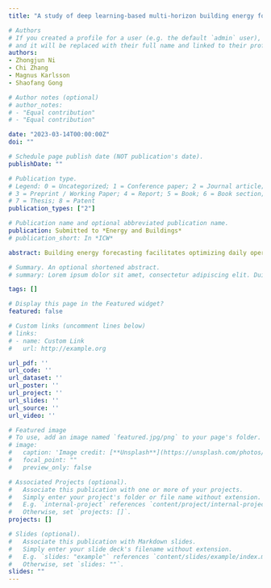 ```yaml
---
title: "A study of deep learning-based multi-horizon building energy forecasting"

# Authors
# If you created a profile for a user (e.g. the default `admin` user), write the username (folder name) here 
# and it will be replaced with their full name and linked to their profile.
authors:
- Zhongjun Ni
- Chi Zhang
- Magnus Karlsson
- Shaofang Gong

# Author notes (optional)
# author_notes:
# - "Equal contribution"
# - "Equal contribution"

date: "2023-03-14T00:00:00Z"
doi: ""

# Schedule page publish date (NOT publication's date).
publishDate: ""

# Publication type.
# Legend: 0 = Uncategorized; 1 = Conference paper; 2 = Journal article;
# 3 = Preprint / Working Paper; 4 = Report; 5 = Book; 6 = Book section;
# 7 = Thesis; 8 = Patent
publication_types: ["2"]

# Publication name and optional abbreviated publication name.
publication: Submitted to *Energy and Buildings*
# publication_short: In *ICW*

abstract: Building energy forecasting facilitates optimizing daily operation scheduling and long-term energy planning. Many studies have demonstrated the potential of data-driven approaches in producing point forecasts of energy use. Despite this, little work has been undertaken to understand uncertainty in energy forecasts. However, many decision-making scenarios require information from a full conditional distribution of forecasts. This study has adapted and applied state-of-the-art deep learning architectures to address the problem of multi-horizon building energy forecasting. Eight different methods, including seven deep learning-based ones, were investigated to develop models to perform point and probabilistic forecasts. A comprehensive case study was conducted in two public historic buildings with different operating modes, namely the City Museum and the City Theatre, in Norrköping, Sweden. The performance of the developed models was evaluated, and the predictability of different scenarios of energy consumption was studied. The results show that incorporating future information on exogenous factors that determine energy use is critical for making accurate multi-horizon predictions. Furthermore, changes in the operating mode and activities held in a building bring more uncertainty in energy use and deteriorate the prediction accuracy of models. As assessed by the coefficient of variance of the root mean square error (CV-RMSE), the temporal fusion transformer (TFT) model exhibited strong competitiveness in performing point forecasts. The TFT model outperformed other models in predicting both types of energy use of the City Museum (CV-RMSE 29.7% for electricity consumption and CV-RMSE 8.7% for heating load) and heating load of the City Theatre (CV-RMSE 13.3%). In contrast to the dominance of the TFT model in point forecast, none of the models dominated the probabilistic forecast. The TFT, long short-term memory (LSTM), and gated recurrent unit (GRU) models made better probabilistic forecasts than others. 

# Summary. An optional shortened abstract.
# summary: Lorem ipsum dolor sit amet, consectetur adipiscing elit. Duis posuere tellus ac convallis placerat. Proin tincidunt magna sed ex sollicitudin condimentum.

tags: []

# Display this page in the Featured widget?
featured: false

# Custom links (uncomment lines below)
# links:
# - name: Custom Link
#   url: http://example.org

url_pdf: ''
url_code: ''
url_dataset: ''
url_poster: ''
url_project: ''
url_slides: ''
url_source: ''
url_video: ''

# Featured image
# To use, add an image named `featured.jpg/png` to your page's folder. 
# image:
#   caption: 'Image credit: [**Unsplash**](https://unsplash.com/photos/pLCdAaMFLTE)'
#   focal_point: ""
#   preview_only: false

# Associated Projects (optional).
#   Associate this publication with one or more of your projects.
#   Simply enter your project's folder or file name without extension.
#   E.g. `internal-project` references `content/project/internal-project/index.md`.
#   Otherwise, set `projects: []`.
projects: []

# Slides (optional).
#   Associate this publication with Markdown slides.
#   Simply enter your slide deck's filename without extension.
#   E.g. `slides: "example"` references `content/slides/example/index.md`.
#   Otherwise, set `slides: ""`.
slides: ""
---
```


<!-- {{% callout note %}}
Click the *Cite* button above to demo the feature to enable visitors to import publication metadata into their reference management software.
{{% /callout %}}

{{% callout note %}}
Create your slides in Markdown - click the *Slides* button to check out the example.
{{% /callout %}}

Supplementary notes can be added here, including [code, math, and images](https://wowchemy.com/docs/writing-markdown-latex/). -->
